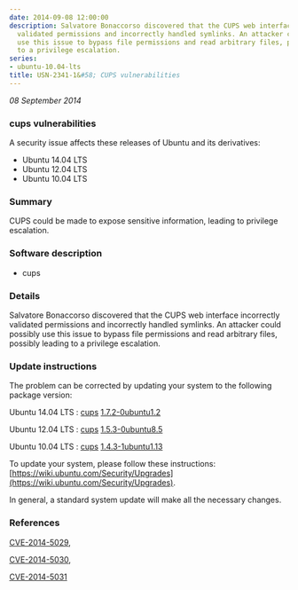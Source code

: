 ```yaml
---
date: 2014-09-08 12:00:00
description: Salvatore Bonaccorso discovered that the CUPS web interface incorrectly
  validated permissions and incorrectly handled symlinks. An attacker could possibly
  use this issue to bypass file permissions and read arbitrary files, possibly leading
  to a privilege escalation.
series:
- ubuntu-10.04-lts
title: USN-2341-1&#58; CUPS vulnerabilities
---
```


*08 September 2014*

### cups vulnerabilities

A security issue affects these releases of Ubuntu and its derivatives:

* Ubuntu 14.04 LTS
* Ubuntu 12.04 LTS
* Ubuntu 10.04 LTS

### Summary

CUPS could be made to expose sensitive information, leading to privilege escalation.

### Software description

* cups 

### Details

Salvatore Bonaccorso discovered that the CUPS web interface incorrectly validated permissions and incorrectly handled symlinks. An attacker could possibly use this issue to bypass file permissions and read arbitrary files, possibly leading to a privilege escalation. 

### Update instructions

The problem can be corrected by updating your system to the following package version:

Ubuntu 14.04 LTS
 : [cups](https://launchpad.net/ubuntu/+source/cups) <span> [1.7.2-0ubuntu1.2](https://launchpad.net/ubuntu/+source/cups/1.7.2-0ubuntu1.2) </span> 

Ubuntu 12.04 LTS
 : [cups](https://launchpad.net/ubuntu/+source/cups) <span> [1.5.3-0ubuntu8.5](https://launchpad.net/ubuntu/+source/cups/1.5.3-0ubuntu8.5) </span> 

Ubuntu 10.04 LTS
 : [cups](https://launchpad.net/ubuntu/+source/cups) <span> [1.4.3-1ubuntu1.13](https://launchpad.net/ubuntu/+source/cups/1.4.3-1ubuntu1.13) </span> 

To update your system, please follow these instructions: [https://wiki.ubuntu.com/Security/Upgrades](https://wiki.ubuntu.com/Security/Upgrades).

In general, a standard system update will make all the necessary changes. 

### References

 
 [CVE-2014-5029](http://people.ubuntu.com/~ubuntu-security/cve/CVE-2014-5029), 

 [CVE-2014-5030](http://people.ubuntu.com/~ubuntu-security/cve/CVE-2014-5030), 

 [CVE-2014-5031](http://people.ubuntu.com/~ubuntu-security/cve/CVE-2014-5031)